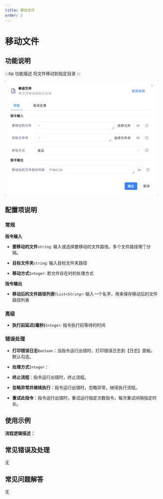 ```yaml
---
title: 移动文件
order: 3
---
```


# 移动文件

## 功能说明

:::tip 功能描述
将文件移动到指定目录
:::

![移动文件](../../../assets/移动文件_command.png)

## 配置项说明

### 常规

**指令输入**

- **要移动的文件**`string`: 输入或选择要移动的文件路径。多个文件路径用'|'分隔。

- **目标文件夹**`string`: 输入目标文件夹路径

- **移动方式**`Integer`: 若文件存在时的处理方式


**指令输出**

- **移动后的文件路径列表**`TList<String>`: 输入一个名字，用来保存移动后的文件路径列表

### 高级

- **执行前延迟(毫秒)**`Integer`: 指令执行前等待的时间

### 错误处理

- **打印错误日志**`Boolean`：当指令运行出错时，打印错误日志到【日志】面板。默认勾选。

- **处理方式**`Integer`：

 - **终止流程**：指令运行出错时，终止流程。

 - **忽略异常并继续执行**：指令运行出错时，忽略异常，继续执行流程。

 - **重试此指令**：指令运行出错时，重试运行指定次数指令，每次重试间隔指定时长。

## 使用示例

**流程逻辑描述：** 

## 常见错误及处理

无

## 常见问题解答

无

